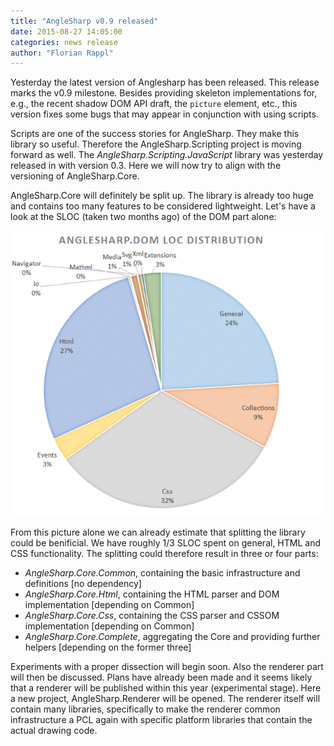 ```yaml
---
title: "AngleSharp v0.9 released"
date: 2015-08-27 14:05:00
categories: news release
author: "Florian Rappl"
---
```

Yesterday the latest version of Anglesharp has been released. This release marks the v0.9 milestone. Besides providing skeleton implementations for, e.g., the recent shadow DOM API draft, the `picture` element, etc., this version fixes some bugs that may appear in conjunction with using scripts.

Scripts are one of the success stories for AngleSharp. They make this library so useful. Therefore the AngleSharp.Scripting project is moving forward as well. The *AngleSharp.Scripting.JavaScript* library was yesterday released in with version 0.3. Here we will now try to align with the versioning of AngleSharp.Core.

AngleSharp.Core will definitely be split up. The library is already too huge and contains too many features to be considered lightweight. Let's have a look at the SLOC (taken two months ago) of the DOM part alone:

![AngleSharp Core DOM SLOC Distribution](../../images/dist_dom.png)

From this picture alone we can already estimate that splitting the library could be benificial. We have roughly 1/3 SLOC spent on general, HTML and CSS functionality. The splitting could therefore result in three or four parts:

* *AngleSharp.Core.Common*, containing the basic infrastructure and definitions [no dependency]
* *AngleSharp.Core.Html*, containing the HTML parser and DOM implementation [depending on Common]
* *AngleSharp.Core.Css*, containing the CSS parser and CSSOM implementation [depending on Common]
* *AngleSharp.Core.Complete*, aggregating the Core and providing further helpers [depending on the former three]

Experiments with a proper dissection will begin soon. Also the renderer part will then be discussed. Plans have already been made and it seems likely that a renderer will be published within this year (experimental stage). Here a new project, AngleSharp.Renderer will be opened. The renderer itself will contain many libraries, specifically to make the renderer common infrastructure a PCL again with specific platform libraries that contain the actual drawing code.